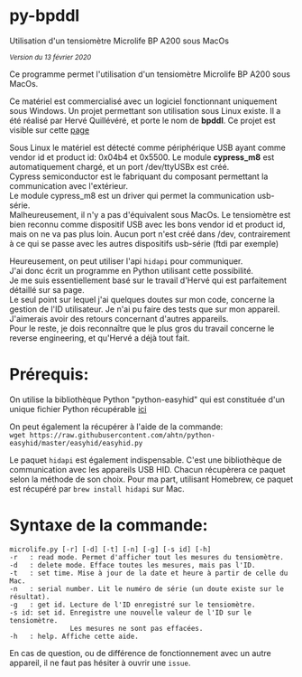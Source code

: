 # py-bpddl
Utilisation d'un tensiomètre Microlife BP A200 sous MacOs

<sub>*Version du 13 février 2020*</sup>

Ce programme permet l'utilisation d'un tensiomètre Microlife BP A200 sous MacOs.

Ce matériel est commercialisé avec un logiciel fonctionnant uniquement sous Windows.
Un projet permettant son utilisation sous Linux existe. Il a été réalisé par Hervé Quillévéré, et porte le nom de **bpddl**. Ce projet est visible sur cette [page](http://www.rvq.fr/linux/bpddl.php)

Sous Linux le matériel est détecté comme périphérique USB ayant comme vendor id et product id: 0x04b4 et 0x5500. Le module **cypress_m8** est automatiquement chargé, et un port /dev/ttyUSBx est créé.  
Cypress semiconductor est le fabriquant du composant permettant la communication avec l'extérieur.  
Le module cypress_m8 est un driver qui permet la communication usb-série.  
Malheureusement, il n'y a pas d'équivalent sous MacOs. Le tensiomètre est bien reconnu comme dispositif USB avec les bons vendor id et product id, mais on ne va pas plus loin. Aucun port n'est créé dans /dev, contrairement à ce qui se passe avec  les autres dispositifs usb-série (ftdi par exemple)    

Heureusement, on peut utiliser l'api `hidapi` pour communiquer.  
J'ai donc écrit un programme en Python utilisant cette possibilité.  
Je me suis essentiellement basé sur le travail d'Hervé qui est parfaitement détaillé sur sa page.  
Le seul point sur lequel j'ai quelques doutes sur mon code, concerne la gestion de l'ID utilisateur. Je n'ai pu faire des tests que sur mon appareil. J'aimerais avoir des retours concernant d'autres appareils.  
Pour le reste, je dois reconnaître que le plus gros du travail concerne le reverse engineering, et qu'Hervé a déjà tout fait.    

# Prérequis:

On utilise la bibliothèque Python "python-easyhid" qui est constituée d'un
unique fichier Python récupérable [ici](https://github.com/ahtn/python-easyhid/blob/master/easyhid/easyhid.py)


On peut également la récupérer à l'aide de la commande:  
`wget https://raw.githubusercontent.com/ahtn/python-easyhid/master/easyhid/easyhid.py`

Le paquet `hidapi` est également indispensable. C'est une bibliothèque de communication
avec les appareils USB HID.
Chacun récupèrera ce paquet selon la méthode de son choix.
Pour ma part, utilisant Homebrew, ce paquet est récupéré par `brew install hidapi` sur Mac.


# Syntaxe de la commande:

```
microlife.py [-r] [-d] [-t] [-n] [-g] [-s id] [-h]  
-r   : read mode. Permet d'afficher tout les mesures du tensiomètre.  
-d   : delete mode. Efface toutes les mesures, mais pas l'ID.  
-t   : set time. Mise à jour de la date et heure à partir de celle du Mac.  
-n   : serial number. Lit le numéro de série (un doute existe sur le résultat).  
-g   : get id. Lecture de l'ID enregistré sur le tensiomètre.  
-s id: set id. Enregistre une nouvelle valeur de l'ID sur le tensiomètre.  
               Les mesures ne sont pas effacées.  
-h   : help. Affiche cette aide.
```

En cas de question, ou de différence de fonctionnement avec un autre appareil, il ne faut pas hésiter à ouvrir une `issue`.

